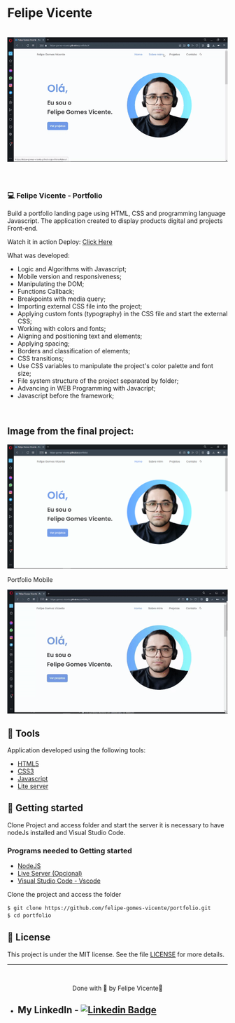 # Felipe Vicente

<h1 align="center">
    <img alt="Gif of the finished project Felipe Vicente" title="gif" src="./img/portfolio.gif" />
</h1>

<br>

### 💻 Felipe Vicente - Portfolio

Build a portfolio landing page using HTML, CSS and programming language Javascript. 
The application created to display products digital and projects Front-end.

Watch it in action Deploy: [Click Here](https://felipe-gomes-vicente.github.io/portfolio/)

What was developed:

- Logic and Algorithms with Javascript;
- Mobile version and responsiveness;
- Manipulating the DOM;
- Functions Callback;
- Breakpoints with media query;
- Importing external CSS file into the project;
- Applying custom fonts (typography) in the CSS file and start the external CSS;
- Working with colors and fonts;
- Aligning and positioning text and elements;
- Applying spacing;
- Borders and classification of elements;
- CSS transitions;
- Use CSS variables to manipulate the project's color palette and font size;
- File system structure of the project separated by folder;
- Advancing in WEB Programming with Javacript;
- Javascript before the framework;
  
<br />

## Image from the final project:
 <img alt="Print Portfolio" title=" Landing page" src="./img/portfolio.png" />

 <br />

 <p>Portfolio Mobile</p>
<img alt="Print Portfolio" title=" Landing page" src="./img/portfolio-mobile.gif" />

## 🧪 Tools

Application developed using the following tools:

- [HTML5](https://www.w3schools.com/html/default.asp)
- [CSS3](https://www.w3schools.com/css/default.asp)
- [Javascript](https://developer.mozilla.org/pt-BR/docs/Web/JavaScript)
- [Lite server](https://github.com/johnpapa/lite-server)

## 🚀 Getting started

Clone Project and access folder and start the server it is necessary to have nodeJs
installed and Visual Studio Code.

### Programs needed to Getting started

- [NodeJS](https://nodejs.org/en/)
- [Live Server (Opcional)](https://marketplace.visualstudio.com/items?itemName=ritwickdey.LiveServer)
- [Visual Studio Code - Vscode](https://code.visualstudio.com/)

Clone the project and access the folder

```bash
$ git clone https://github.com/felipe-gomes-vicente/portfolio.git
$ cd portfolio
```

## 📝 License

This project is under the MIT license. See the file [LICENSE](LICENSE.md) for more details.

---

&nbsp;

<p align="center">Done with 💜 by Felipe Vicente👋</p>

- ## My LinkedIn - [![Linkedin Badge](https://img.shields.io/badge/-FelipeVicente-blue?style=flat-square&logo=Linkedin&logoColor=white&link=https://www.linkedin.com/in/felipe-gomes-vicente/)](https://www.linkedin.com/in/felipe-gomes-vicente/)